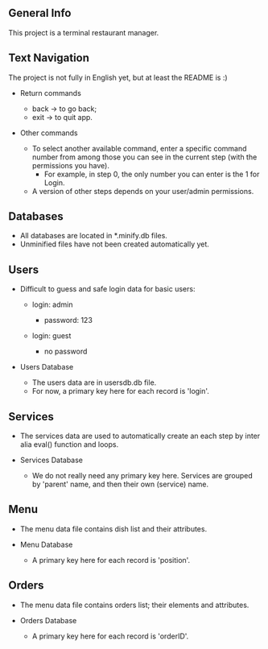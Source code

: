 ## General Info

This project is a terminal restaurant manager.


## Text Navigation

The project is not fully in English yet, but at least the README is :)


* Return commands

    - back -> to go back;
    - exit -> to quit app.


* Other commands

    - To select another available command, enter a specific command number from among those you can see in the current step (with the permissions you have).
        - For example, in step 0, the only number you can enter is the 1 for Login.
    - A version of other steps depends on your user/admin permissions.


## Databases

* All databases are located in *.minify.db files.
* Unminified files have not been created automatically yet.

    
## Users

* Difficult to guess and safe login data for basic users:
    - login: admin
        - password: 123

    - login: guest
        - no password

* Users Database
    - The users data are in usersdb.db file.
    - For now, a primary key here for each record is 'login'.


## Services

* The services data are used to automatically create an each step by inter alia eval() function and loops.

* Services Database
    - We do not really need any primary key here. Services are grouped by 'parent' name, and then their own (service) name.


## Menu

* The menu data file contains dish list and their attributes.

* Menu Database
    - A primary key here for each record is 'position'.


## Orders

* The menu data file contains orders list; their elements and attributes.

* Orders Database
    - A primary key here for each record is 'orderID'.
